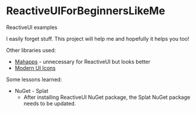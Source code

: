 # ReactiveUIForBeginnersLikeMe

ReactiveUI examples

I easily forget stuff. This project will help me and hopefully it helps you too!

Other libraries used:
* [Mahapps](http://mahapps.com/) - unnecessary for ReactiveUI but looks better
* [Modern UI Icons](http://modernuiicons.com/)

Some lessons learned:
* NuGet - Splat
	* After installing ReactiveUI NuGet package, the Splat NuGet package needs to be updated.